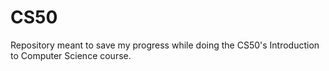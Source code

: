 # CS50
Repository meant to save my progress while doing the CS50's Introduction to Computer Science course.